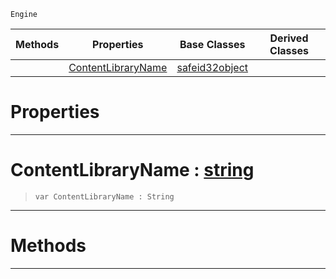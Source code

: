  `Engine`

|Methods|Properties|Base Classes|Derived Classes|
|---|---|---|---|
| |[ ContentLibraryName](https://plasmaengine.github.io/PlasmaDocs/Plasma1/C++/code_reference/class_reference/contentlibraryreference.md#contentlibraryname-plasma)|[safeid32object](https://plasmaengine.github.io/PlasmaDocs/Plasma1/C++/code_reference/class_reference/safeid32object.md)| |


 #  Properties


---  
 #  ContentLibraryName : [string](https://plasmaengine.github.io/PlasmaDocs/Plasma1/C++/code_reference/lightning_base_types/string.md)

> 
> ``` lang=cpp, name=Lightning
> var ContentLibraryName : String


---  
 #  Methods


---  
 

 
